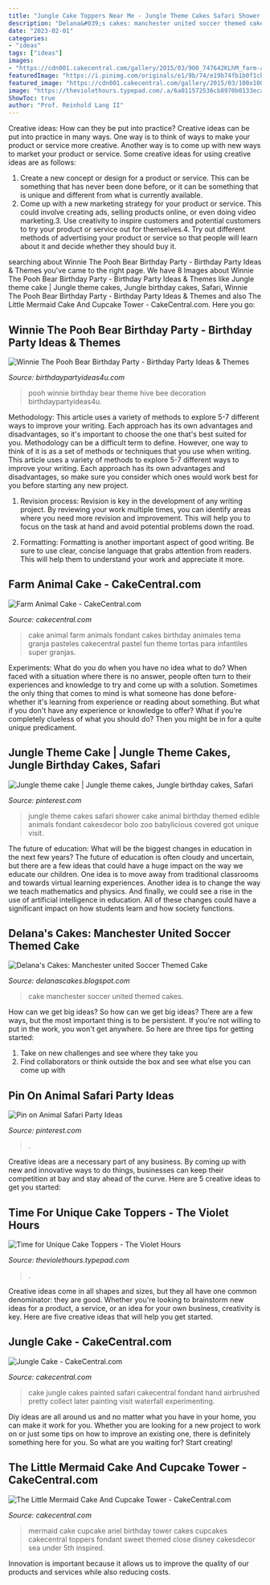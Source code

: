 ```yaml
---
title: "Jungle Cake Toppers Near Me - Jungle Theme Cakes Safari Shower Cake Animal Birthday Themed Edible Animals Fondant Cakesdecor Bolo Zoo Babylicious Covered Got Unique Visit"
description: "Delana&#039;s cakes: manchester united soccer themed cake"
date: "2023-02-01"
categories:
- "ideas"
tags: ["ideas"]
images:
- "https://cdn001.cakecentral.com/gallery/2015/03/900_747642KLhM_farm-animal-cake.jpg"
featuredImage: "https://i.pinimg.com/originals/e1/9b/74/e19b74fb1b0f1cb890a657ac14560269.jpg"
featured_image: "https://cdn001.cakecentral.com/gallery/2015/03/100x100_801812H3qG_the-little-mermaid-cake-and-cupcake-tower.jpg"
image: "https://theviolethours.typepad.com/.a/6a011572536cb8970b0133ecadb9b5970b-600wi"
ShowToc: true
author: "Prof. Reinhold Lang II"
---
```



Creative ideas: How can they be put into practice?
Creative ideas can be put into practice in many ways. One way is to think of ways to make your product or service more creative. Another way is to come up with new ways to market your product or service. Some creative ideas for using creative ideas are as follows:
1. Create a new concept or design for a product or service. This can be something that has never been done before, or it can be something that is unique and different from what is currently available.
2. Come up with a new marketing strategy for your product or service. This could involve creating ads, selling products online, or even doing video marketing.3. Use creativity to inspire customers and potential customers to try your product or service out for themselves.4. Try out different methods of advertising your product or service so that people will learn about it and decide whether they should buy it.

	

		
searching about Winnie The Pooh Bear Birthday Party - Birthday Party Ideas &amp; Themes you've came to the right page. We have 8 Images about Winnie The Pooh Bear Birthday Party - Birthday Party Ideas &amp; Themes like Jungle theme cake | Jungle theme cakes, Jungle birthday cakes, Safari, Winnie The Pooh Bear Birthday Party - Birthday Party Ideas &amp; Themes and also The Little Mermaid Cake And Cupcake Tower - CakeCentral.com. Here you go:
		
    
## Winnie The Pooh Bear Birthday Party - Birthday Party Ideas &amp; Themes

<img loading=lazy src="http://i2.wp.com/www.birthdaypartyideas4u.com/wp-content/uploads/2017/09/Winnie-The-Pooh-Bear-Birthday-Party-Bee-Hive-600x899.png?resize=570%2C854" onerror="this.onerror=null;this.src='https://tse4.mm.bing.net/th?id=OIP.AgKLFE7v7_xBDoazS8e25wHaLG&amp;pid=15.1';" alt="Winnie The Pooh Bear Birthday Party - Birthday Party Ideas &amp; Themes">

_Source: birthdaypartyideas4u.com_

>pooh winnie birthday bear theme hive bee decoration birthdaypartyideas4u. 

	

Methodology: This article uses a variety of methods to explore 5-7 different ways to improve your writing. Each approach has its own advantages and disadvantages, so it's important to choose the one that's best suited for you.
Methodology can be a difficult term to define. However, one way to think of it is as a set of methods or techniques that you use when writing. This article uses a variety of methods to explore 5-7 different ways to improve your writing. Each approach has its own advantages and disadvantages, so make sure you consider which ones would work best for you before starting any new project.
1) Revision process: Revision is key in the development of any writing project. By reviewing your work multiple times, you can identify areas where you need more revision and improvement. This will help you to focus on the task at hand and avoid potential problems down the road.

2) Formatting: Formatting is another important aspect of good writing. Be sure to use clear, concise language that grabs attention from readers. This will help them to understand your work and appreciate it more.

    
## Farm Animal Cake - CakeCentral.com

<img loading=lazy src="https://cdn001.cakecentral.com/gallery/2015/03/900_747642KLhM_farm-animal-cake.jpg" onerror="this.onerror=null;this.src='https://tse1.mm.bing.net/th?id=OIP.wN-Hh_ZFetiuFvoEbu_FLQHaHN&amp;pid=15.1';" alt="Farm Animal Cake - CakeCentral.com">

_Source: cakecentral.com_

>cake animal farm animals fondant cakes birthday animales tema granja pasteles cakecentral pastel fun theme tortas para infantiles super granjas. 

	

Experiments: What do you do when you have no idea what to do?
When faced with a situation where there is no answer, people often turn to their experiences and knowledge to try and come up with a solution. Sometimes the only thing that comes to mind is what someone has done before- whether it's learning from experience or reading about something. But what if you don't have any experience or knowledge to offer? What if you're completely clueless of what you should do? Then you might be in for a quite unique predicament.

    
## Jungle Theme Cake | Jungle Theme Cakes, Jungle Birthday Cakes, Safari

<img loading=lazy src="https://i.pinimg.com/736x/f2/98/65/f29865dfad72411435b4bcf7b1ea6ef9--jungle-theme-cakes-safari-cakes.jpg" onerror="this.onerror=null;this.src='https://tse2.mm.bing.net/th?id=OIP.RefU_pMEkVBPQphD8ozuPAHaJQ&amp;pid=15.1';" alt="Jungle theme cake | Jungle theme cakes, Jungle birthday cakes, Safari">

_Source: pinterest.com_

>jungle theme cakes safari shower cake animal birthday themed edible animals fondant cakesdecor bolo zoo babylicious covered got unique visit. 

	

The future of education: What will be the biggest changes in education in the next few years?
The future of education is often cloudy and uncertain, but there are a few ideas that could have a huge impact on the way we educate our children. One idea is to move away from traditional classrooms and towards virtual learning experiences. Another idea is to change the way we teach mathematics and physics. And finally, we could see a rise in the use of artificial intelligence in education. All of these changes could have a significant impact on how students learn and how society functions.

    
## Delana&#039;s Cakes: Manchester United Soccer Themed Cake

<img loading=lazy src="http://4.bp.blogspot.com/-hryzHgfUTEE/UezuCuv-M8I/AAAAAAAADGg/-AzdUPS-c8A/s1600/Manchester-United-Cake4.jpg" onerror="this.onerror=null;this.src='https://tse1.mm.bing.net/th?id=OIP.1B0v0ESKrkSP6UOdbvqbmQHaGb&amp;pid=15.1';" alt="Delana&#039;s Cakes: Manchester united Soccer Themed Cake">

_Source: delanascakes.blogspot.com_

>cake manchester soccer united themed cakes. 

	

How can we get big ideas?
So how can we get big ideas? There are a few ways, but the most important thing is to be persistent. If you're not willing to put in the work, you won't get anywhere. So here are three tips for getting started: 
1. Take on new challenges and see where they take you 
2. Find collaborators or think outside the box and see what else you can come up with 

    
## Pin On Animal Safari Party Ideas

<img loading=lazy src="https://i.pinimg.com/originals/e1/9b/74/e19b74fb1b0f1cb890a657ac14560269.jpg" onerror="this.onerror=null;this.src='https://tse3.mm.bing.net/th?id=OIP.kzXaqb7nySMr0GjTuxehdwHaJC&amp;pid=15.1';" alt="Pin on Animal Safari Party Ideas">

_Source: pinterest.com_

>. 

	

Creative ideas are a necessary part of any business. By coming up with new and innovative ways to do things, businesses can keep their competition at bay and stay ahead of the curve. Here are 5 creative ideas to get you started:

    
## Time For Unique Cake Toppers - The Violet Hours

<img loading=lazy src="https://theviolethours.typepad.com/.a/6a011572536cb8970b0133ecadb9b5970b-600wi" onerror="this.onerror=null;this.src='https://tse1.mm.bing.net/th?id=OIP.n926faV_Cc7Y4XWpdcA2nwHaJ4&amp;pid=15.1';" alt="Time for Unique Cake Toppers - The Violet Hours">

_Source: theviolethours.typepad.com_

>. 

	

Creative ideas come in all shapes and sizes, but they all have one common denominator: they are good. Whether you're looking to brainstorm new ideas for a product, a service, or an idea for your own business, creativity is key. Here are five creative ideas that will help you get started.

    
## Jungle Cake - CakeCentral.com

<img loading=lazy src="https://cdn001.cakecentral.com/gallery/2015/03/900_863930Piwc_jungle-cake.jpg" onerror="this.onerror=null;this.src='https://tse2.mm.bing.net/th?id=OIP.X7KBtZiN9_ySwiZdAKmoyQHaLL&amp;pid=15.1';" alt="Jungle Cake - CakeCentral.com">

_Source: cakecentral.com_

>cake jungle cakes painted safari cakecentral fondant hand airbrushed pretty collect later painting visit waterfall experimenting. 

	

Diy ideas are all around us and no matter what you have in your home, you can make it work for you. Whether you are looking for a new project to work on or just some tips on how to improve an existing one, there is definitely something here for you. So what are you waiting for? Start creating!

    
## The Little Mermaid Cake And Cupcake Tower - CakeCentral.com

<img loading=lazy src="https://cdn001.cakecentral.com/gallery/2015/03/100x100_801812H3qG_the-little-mermaid-cake-and-cupcake-tower.jpg" onerror="this.onerror=null;this.src='https://tse1.mm.bing.net/th?id=OIP.J2fGFpcWaIdy915QUXmZ0QHaJI&amp;pid=15.1';" alt="The Little Mermaid Cake And Cupcake Tower - CakeCentral.com">

_Source: cakecentral.com_

>mermaid cake cupcake ariel birthday tower cakes cupcakes cakecentral toppers fondant sweet themed close disney cakesdecor sea under 5th inspired. 

	

Innovation is important because it allows us to improve the quality of our products and services while also reducing costs.

